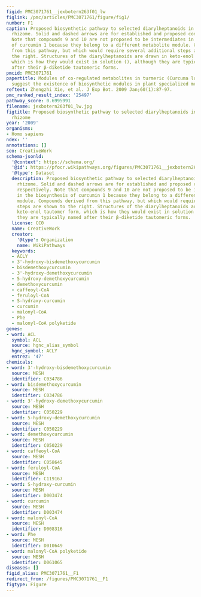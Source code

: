 ```yaml
---
figid: PMC3071761__jexbotern263f01_lw
figlink: /pmc/articles/PMC3071761/figure/fig1/
number: F1
caption: Proposed biosynthetic pathway to selected diarylheptanoids in the turmeric
  rhizome. Solid and dashed arrows are for established and proposed conversions, respectively.
  Note that compounds 9 and 10 are not proposed to be intermediates in the biosynthesis
  of curcumin 1 because they belong to a different metabolite module. Compounds derived
  from this pathway, but which would require several additional steps are shown to
  the right. Structures of the diarylheptanoids are drawn in keto-enol tautomer form,
  which is how they would exist in solution (), although they are typically named
  after their β-diketide tautomeric forms.
pmcid: PMC3071761
papertitle: Modules of co-regulated metabolites in turmeric (Curcuma longa) rhizome
  suggest the existence of biosynthetic modules in plant specialized metabolism.
reftext: Zhengzhi Xie, et al. J Exp Bot. 2009 Jan;60(1):87-97.
pmc_ranked_result_index: '25497'
pathway_score: 0.6995991
filename: jexbotern263f01_lw.jpg
figtitle: Proposed biosynthetic pathway to selected diarylheptanoids in the turmeric
  rhizome
year: '2009'
organisms:
- Homo sapiens
ndex: ''
annotations: []
seo: CreativeWork
schema-jsonld:
  '@context': https://schema.org/
  '@id': https://pfocr.wikipathways.org/figures/PMC3071761__jexbotern263f01_lw.html
  '@type': Dataset
  description: Proposed biosynthetic pathway to selected diarylheptanoids in the turmeric
    rhizome. Solid and dashed arrows are for established and proposed conversions,
    respectively. Note that compounds 9 and 10 are not proposed to be intermediates
    in the biosynthesis of curcumin 1 because they belong to a different metabolite
    module. Compounds derived from this pathway, but which would require several additional
    steps are shown to the right. Structures of the diarylheptanoids are drawn in
    keto-enol tautomer form, which is how they would exist in solution (), although
    they are typically named after their β-diketide tautomeric forms.
  license: CC0
  name: CreativeWork
  creator:
    '@type': Organization
    name: WikiPathways
  keywords:
  - ACLY
  - 3'-hydroxy-bisdemethoxycurcumin
  - bisdemethoxycurcumin
  - 3'-hydroxy-demethoxycurcumin
  - 5-hydroxy-demethoxycurcumin
  - demethoxycurcumin
  - caffeoyl-CoA
  - feruloyl-CoA
  - S-hydraxy-curcumin
  - curcumin
  - malonyl-CoA
  - Phe
  - malonyl-CoA polyketide
genes:
- word: ACL
  symbol: ACL
  source: hgnc_alias_symbol
  hgnc_symbol: ACLY
  entrez: '47'
chemicals:
- word: 3'-hydroxy-bisdemethoxycurcumin
  source: MESH
  identifier: C034786
- word: bisdemethoxycurcumin
  source: MESH
  identifier: C034786
- word: 3'-hydroxy-demethoxycurcumin
  source: MESH
  identifier: C050229
- word: 5-hydroxy-demethoxycurcumin
  source: MESH
  identifier: C050229
- word: demethoxycurcumin
  source: MESH
  identifier: C050229
- word: caffeoyl-CoA
  source: MESH
  identifier: C058645
- word: feruloyl-CoA
  source: MESH
  identifier: C119167
- word: S-hydraxy-curcumin
  source: MESH
  identifier: D003474
- word: curcumin
  source: MESH
  identifier: D003474
- word: malonyl-CoA
  source: MESH
  identifier: D008316
- word: Phe
  source: MESH
  identifier: D010649
- word: malonyl-CoA polyketide
  source: MESH
  identifier: D061065
diseases: []
figid_alias: PMC3071761__F1
redirect_from: /figures/PMC3071761__F1
figtype: Figure
---
```

